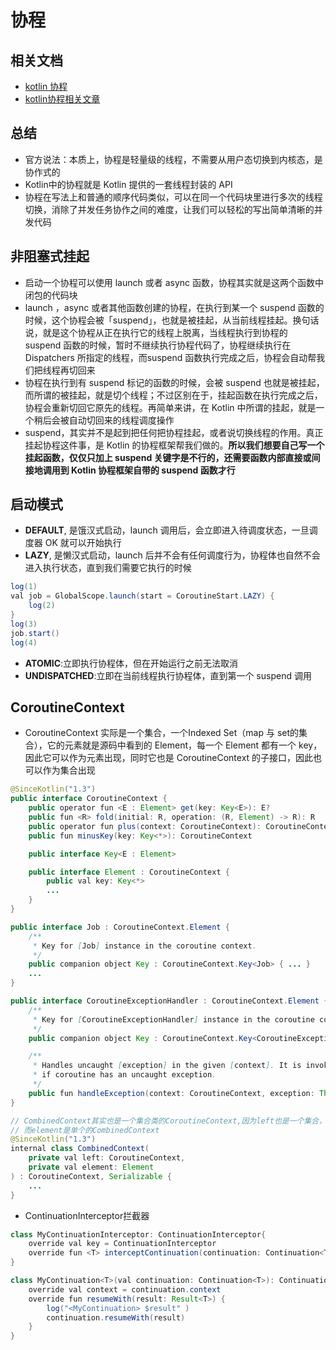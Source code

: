 # 协程

## 相关文档

- [kotlin 协程](https://kaixue.io/tag/kotlin-xie-cheng/)
- [kotlin协程相关文章](https://www.jianshu.com/u/a324daa6fa19)

## 总结

- 官方说法：本质上，协程是轻量级的线程，不需要从用户态切换到内核态，是协作式的
- Kotlin中的协程就是 Kotlin 提供的一套线程封装的 API
- 协程在写法上和普通的顺序代码类似，可以在同一个代码块里进行多次的线程切换，消除了并发任务协作之间的难度，让我们可以轻松的写出简单清晰的并发代码

## 非阻塞式挂起

- 启动一个协程可以使用 launch 或者 async 函数，协程其实就是这两个函数中闭包的代码块
- launch ，async 或者其他函数创建的协程，在执行到某一个 suspend 函数的时候，这个协程会被「suspend」，也就是被挂起，从当前线程挂起。换句话说，就是这个协程从正在执行它的线程上脱离，当线程执行到协程的 suspend 函数的时候，暂时不继续执行协程代码了，协程继续执行在 Dispatchers 所指定的线程，而suspend 函数执行完成之后，协程会自动帮我们把线程再切回来
- 协程在执行到有 suspend 标记的函数的时候，会被 suspend 也就是被挂起，而所谓的被挂起，就是切个线程；不过区别在于，挂起函数在执行完成之后，协程会重新切回它原先的线程。再简单来讲，在 Kotlin 中所谓的挂起，就是一个稍后会被自动切回来的线程调度操作
- suspend，其实并不是起到把任何把协程挂起，或者说切换线程的作用。真正挂起协程这件事，是 Kotlin 的协程框架帮我们做的。**所以我们想要自己写一个挂起函数，仅仅只加上 suspend 关键字是不行的，还需要函数内部直接或间接地调用到 Kotlin 协程框架自带的 suspend 函数才行**

## 启动模式

- **DEFAULT**, 是饿汉式启动，launch 调用后，会立即进入待调度状态，一旦调度器 OK 就可以开始执行
- **LAZY**, 是懒汉式启动，launch 后并不会有任何调度行为，协程体也自然不会进入执行状态，直到我们需要它执行的时候

```java
log(1)
val job = GlobalScope.launch(start = CoroutineStart.LAZY) {
    log(2)
}
log(3)
job.start()
log(4)
```

- **ATOMIC**:立即执行协程体，但在开始运行之前无法取消
- **UNDISPATCHED**:立即在当前线程执行协程体，直到第一个 suspend 调用

## CoroutineContext

- CoroutineContext 实际是一个集合，一个Indexed Set（map 与 set的集合），它的元素就是源码中看到的 Element，每一个 Element 都有一个 key，因此它可以作为元素出现，同时它也是 CoroutineContext 的子接口，因此也可以作为集合出现

```java
@SinceKotlin("1.3")
public interface CoroutineContext {
    public operator fun <E : Element> get(key: Key<E>): E?
    public fun <R> fold(initial: R, operation: (R, Element) -> R): R
    public operator fun plus(context: CoroutineContext): CoroutineContext = ...
    public fun minusKey(key: Key<*>): CoroutineContext

    public interface Key<E : Element>

    public interface Element : CoroutineContext {
        public val key: Key<*>
        ...
    }
}

public interface Job : CoroutineContext.Element {
    /**
     * Key for [Job] instance in the coroutine context.
     */
    public companion object Key : CoroutineContext.Key<Job> { ... }
    ...
}

public interface CoroutineExceptionHandler : CoroutineContext.Element {
    /**
     * Key for [CoroutineExceptionHandler] instance in the coroutine context.
     */
    public companion object Key : CoroutineContext.Key<CoroutineExceptionHandler>

    /**
     * Handles uncaught [exception] in the given [context]. It is invoked
     * if coroutine has an uncaught exception.
     */
    public fun handleException(context: CoroutineContext, exception: Throwable)
}

// CombinedContext其实也是一个集合类的CoroutineContext,因为left也是一个集合，
// 而element是单个的CombinedContext
@SinceKotlin("1.3")
internal class CombinedContext(
    private val left: CoroutineContext,
    private val element: Element
) : CoroutineContext, Serializable {
    ...
}
```

- ContinuationInterceptor拦截器

```java
class MyContinuationInterceptor: ContinuationInterceptor{
    override val key = ContinuationInterceptor
    override fun <T> interceptContinuation(continuation: Continuation<T>) = MyContinuation(continuation)
}

class MyContinuation<T>(val continuation: Continuation<T>): Continuation<T> {
    override val context = continuation.context
    override fun resumeWith(result: Result<T>) {
        log("<MyContinuation> $result" )
        continuation.resumeWith(result)
    }
}
```
